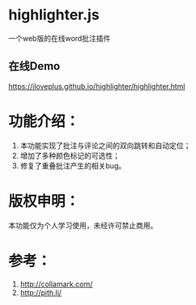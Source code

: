 # highlighter.js #
一个web版的在线word批注插件

## 在线Demo ##
https://iloveplus.github.io/highlighter/highlighter.html

# 功能介绍： #
1. 本功能实现了批注与评论之间的双向跳转和自动定位；
2. 增加了多种颜色标记的可选性；
3. 修复了重叠批注产生的相关bug。


# 版权申明： #

本功能仅为个人学习使用，未经许可禁止商用。

# 参考： #

1. http://collamark.com/
2. http://pith.li/